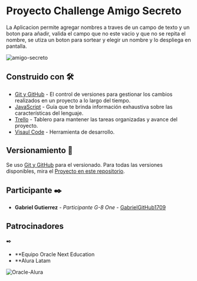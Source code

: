 # Proyecto Challenge Amigo Secreto

La Aplicacion permite agregar nombres a traves de un campo de texto y un boton para añadir,
valida el campo que no este vacio y que no se repita el nombre, se utiza un boton para sortear y elegir un nombre
y lo despliega en pantalla.

![amigo-secreto](https://github.com/user-attachments/assets/6b29daec-f15e-42ea-b77d-a544a98906ce)

## Construido con 🛠️

* [Git y GitHub](https://git-scm.com/book/es/v2) - El control de versiones para gestionar los cambios realizados en un proyecto a lo largo del tiempo.
* [JavaScript](https://developer.mozilla.org/es/docs/Web/JavaScript/Guide) - Guía que te brinda información exhaustiva sobre las características del lenguaje.
* [Trello](https://trello.com/es) - Tablero para mantener las tareas organizadas y avance del proyecto.
* [Visaul Code](https://code.visualstudio.com/) - Herramienta de desarrollo.

## Versionamiento 📌

Se uso [Git y GitHub](https://git-scm.com/book/es/v2) para el versionado. Para todas las versiones disponibles, mira el [Proyecto en este repositorio](https://github.com/GabrielGitHub1709/amigo-secreto).

## Participante ✒️

* **Gabriel Gutierrez** - *Participante G-8 One* - [GabrielGitHub1709](https://github.com/GabrielGitHub1709)

## Patrocinadores
 ✒️
* **Equipo Oracle Next Education
* **Alura Latam
  
![Oracle-Alura](https://github.com/user-attachments/assets/cd6e40db-8288-41c4-9d26-6703fc004d6a)
